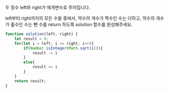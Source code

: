 두 정수 left와 right가 매개변수로 주어집니다. 

left부터 right까지의 모든 수들 중에서, 약수의 개수가 짝수인 수는 더하고, 약수의 개수가 홀수인 수는 뺀 수를 return 하도록 solution 함수를 완성해주세요.


```js
function solution(left, right) {
    let result = 0;
    for(let i = left; i <= right; i++){
        if(Number.isInteger(Math.sqrt(i))){
            result -= i   
        }
        else{
            result += i
        }
    }
    return result;
}
```
